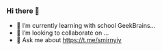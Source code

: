 ### Hi there 👋

- 🌱 I’m currently learning with school GeekBrains...
- 👯 I’m looking to collaborate on ...
- 💬 Ask me about https://t.me/smirnyiy
